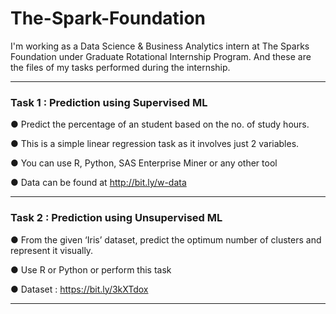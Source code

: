 # The-Spark-Foundation
I'm working as a Data Science & Business Analytics intern at The Sparks Foundation under Graduate Rotational Internship Program. And these are the files of my tasks performed during the internship.

---------------------------------------------------------------------------------------------------------------------------------------------------------------------

### Task 1 : Prediction using Supervised ML

● Predict the percentage of an student based on the no. of study hours.

● This is a simple linear regression task as it involves just 2 variables.

● You can use R, Python, SAS Enterprise Miner or any other tool

● Data can be found at http://bit.ly/w-data


---------------------------------------------------------------------------------------------------------------------------------------------------------------------

### Task 2 : Prediction using Unsupervised ML

● From the given ‘Iris’ dataset, predict the optimum number of clusters and represent it visually.

● Use R or Python or perform this task

● Dataset : https://bit.ly/3kXTdox

---------------------------------------------------------------------------------------------------------------------------------------------------------------------
